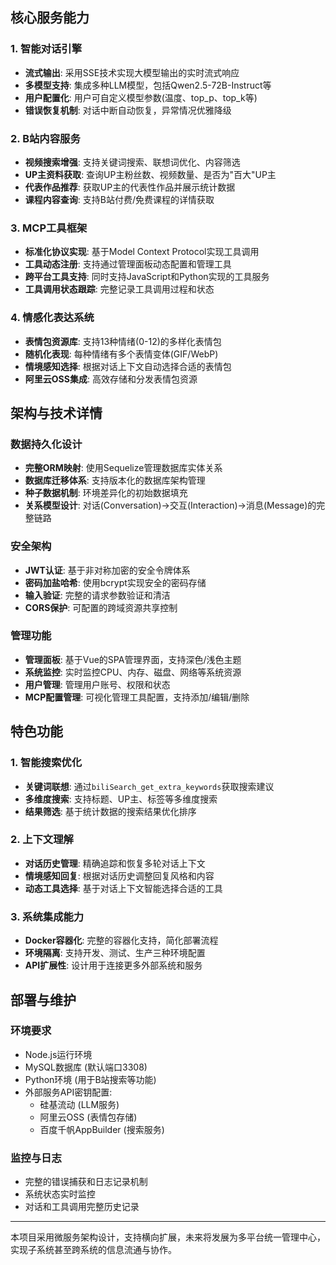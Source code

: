 ## 核心服务能力

### 1. 智能对话引擎
- **流式输出**: 采用SSE技术实现大模型输出的实时流式响应
- **多模型支持**: 集成多种LLM模型，包括Qwen2.5-72B-Instruct等
- **用户配置化**: 用户可自定义模型参数(温度、top_p、top_k等)
- **错误恢复机制**: 对话中断自动恢复，异常情况优雅降级

### 2. B站内容服务
- **视频搜索增强**: 支持关键词搜索、联想词优化、内容筛选
- **UP主资料获取**: 查询UP主粉丝数、视频数量、是否为"百大"UP主
- **代表作品推荐**: 获取UP主的代表性作品并展示统计数据
- **课程内容查询**: 支持B站付费/免费课程的详情获取

### 3. MCP工具框架
- **标准化协议实现**: 基于Model Context Protocol实现工具调用
- **工具动态注册**: 支持通过管理面板动态配置和管理工具
- **跨平台工具支持**: 同时支持JavaScript和Python实现的工具服务
- **工具调用状态跟踪**: 完整记录工具调用过程和状态

### 4. 情感化表达系统
- **表情包资源库**: 支持13种情绪(0-12)的多样化表情包
- **随机化表现**: 每种情绪有多个表情变体(GIF/WebP)
- **情境感知选择**: 根据对话上下文自动选择合适的表情包
- **阿里云OSS集成**: 高效存储和分发表情包资源

## 架构与技术详情

### 数据持久化设计
- **完整ORM映射**: 使用Sequelize管理数据库实体关系
- **数据库迁移体系**: 支持版本化的数据库架构管理
- **种子数据机制**: 环境差异化的初始数据填充
- **关系模型设计**: 对话(Conversation)→交互(Interaction)→消息(Message)的完整链路

### 安全架构
- **JWT认证**: 基于非对称加密的安全令牌体系
- **密码加盐哈希**: 使用bcrypt实现安全的密码存储
- **输入验证**: 完整的请求参数验证和清洁
- **CORS保护**: 可配置的跨域资源共享控制

### 管理功能
- **管理面板**: 基于Vue的SPA管理界面，支持深色/浅色主题
- **系统监控**: 实时监控CPU、内存、磁盘、网络等系统资源
- **用户管理**: 管理用户账号、权限和状态
- **MCP配置管理**: 可视化管理工具配置，支持添加/编辑/删除

## 特色功能

### 1. 智能搜索优化
- **关键词联想**: 通过`biliSearch_get_extra_keywords`获取搜索建议
- **多维度搜索**: 支持标题、UP主、标签等多维度搜索
- **结果筛选**: 基于统计数据的搜索结果优化排序

### 2. 上下文理解
- **对话历史管理**: 精确追踪和恢复多轮对话上下文
- **情境感知回复**: 根据对话历史调整回复风格和内容
- **动态工具选择**: 基于对话上下文智能选择合适的工具

### 3. 系统集成能力
- **Docker容器化**: 完整的容器化支持，简化部署流程
- **环境隔离**: 支持开发、测试、生产三种环境配置
- **API扩展性**: 设计用于连接更多外部系统和服务

## 部署与维护

### 环境要求
- Node.js运行环境
- MySQL数据库 (默认端口3308)
- Python环境 (用于B站搜索等功能)
- 外部服务API密钥配置:
  - 硅基流动 (LLM服务)
  - 阿里云OSS (表情包存储)
  - 百度千帆AppBuilder (搜索服务)

### 监控与日志
- 完整的错误捕获和日志记录机制
- 系统状态实时监控
- 对话和工具调用完整历史记录

---

本项目采用微服务架构设计，支持横向扩展，未来将发展为多平台统一管理中心，实现子系统甚至跨系统的信息流通与协作。